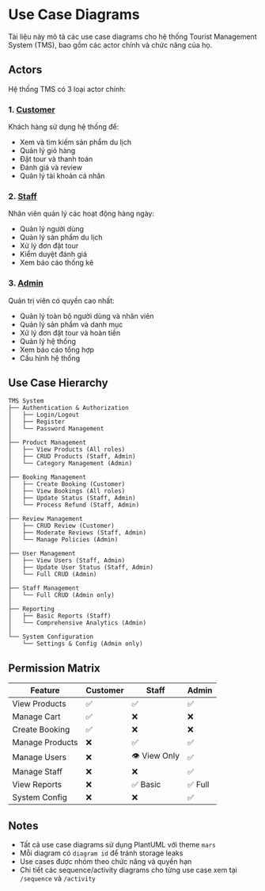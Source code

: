 <!-- # Docs -->

# Use Case Diagrams

Tài liệu này mô tả các use case diagrams cho hệ thống Tourist Management System (TMS), bao gồm các actor chính và chức năng của họ.

## Actors

Hệ thống TMS có 3 loại actor chính:

### 1. [Customer](./use-case/customer.html)

Khách hàng sử dụng hệ thống để:

- Xem và tìm kiếm sản phẩm du lịch
- Quản lý giỏ hàng
- Đặt tour và thanh toán
- Đánh giá và review
- Quản lý tài khoản cá nhân

### 2. [Staff](./use-case/staff.html)

Nhân viên quản lý các hoạt động hàng ngày:

- Quản lý người dùng
- Quản lý sản phẩm du lịch
- Xử lý đơn đặt tour
- Kiểm duyệt đánh giá
- Xem báo cáo thống kê

### 3. [Admin](./use-case/admin.html)

Quản trị viên có quyền cao nhất:

- Quản lý toàn bộ người dùng và nhân viên
- Quản lý sản phẩm và danh mục
- Xử lý đơn đặt tour và hoàn tiền
- Quản lý hệ thống
- Xem báo cáo tổng hợp
- Cấu hình hệ thống

## Use Case Hierarchy

```
TMS System
├── Authentication & Authorization
│   ├── Login/Logout
│   ├── Register
│   └── Password Management
│
├── Product Management
│   ├── View Products (All roles)
│   ├── CRUD Products (Staff, Admin)
│   └── Category Management (Admin)
│
├── Booking Management
│   ├── Create Booking (Customer)
│   ├── View Bookings (All roles)
│   ├── Update Status (Staff, Admin)
│   └── Process Refund (Staff, Admin)
│
├── Review Management
│   ├── CRUD Review (Customer)
│   ├── Moderate Reviews (Staff, Admin)
│   └── Manage Policies (Admin)
│
├── User Management
│   ├── View Users (Staff, Admin)
│   ├── Update User Status (Staff, Admin)
│   └── Full CRUD (Admin)
│
├── Staff Management
│   └── Full CRUD (Admin only)
│
├── Reporting
│   ├── Basic Reports (Staff)
│   └── Comprehensive Analytics (Admin)
│
└── System Configuration
    └── Settings & Config (Admin only)
```

## Permission Matrix

| Feature         | Customer | Staff        | Admin   |
| --------------- | -------- | ------------ | ------- |
| View Products   | ✅       | ✅           | ✅      |
| Manage Cart     | ✅       | ❌           | ❌      |
| Create Booking  | ✅       | ❌           | ❌      |
| Manage Products | ❌       | ✅           | ✅      |
| Manage Users    | ❌       | 👁️ View Only | ✅      |
| Manage Staff    | ❌       | ❌           | ✅      |
| View Reports    | ❌       | ✅ Basic     | ✅ Full |
| System Config   | ❌       | ❌           | ✅      |

## Notes

- Tất cả use case diagrams sử dụng PlantUML với theme `mars`
- Mỗi diagram có `diagram id` để tránh storage leaks
- Use cases được nhóm theo chức năng và quyền hạn
- Chi tiết các sequence/activity diagrams cho từng use case xem tại `/sequence` và `/activity`
